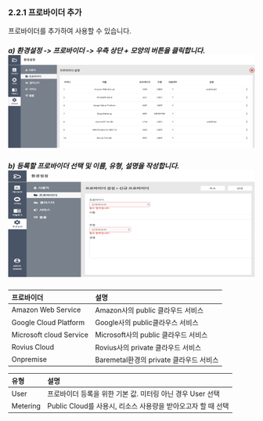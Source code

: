 ### 2.2.1 프로바이더 추가

프로바이더를 추가하여 사용할 수 있습니다.

##### a\)    환경설정 -&gt; 프로바이더 -&gt; 우측 상단 + 모양의 버튼을 클릭합니다.![](/image.kh/image.kh/프로바이더추가1.png)

##### b\) 등록할 프로바이더 선택 및 이름, 유형, 설명을 작성합니다.![](/image.kh/image.kh/프로바이더추가2.png)

| **프로바이더** | **설명** |
| :--- | :--- |
| Amazon Web Service | Amazon사의 public 클라우드 서비스 |
| Google Cloud Platform | Google사의 public클라우스 서비스 |
| Microsoft cloud Service | Microsoft사의 public 클라우드 서비스 |
| Rovius Cloud | Rovius사의 private 클라우드 서비스 |
| Onpremise | Baremetal환경의 private 클라우드 서비스 |

| **유형** | **설명** |
| :--- | :--- |
| User | 프로바이더 등록을 위한 기본 값. 미터링 아닌 경우 User 선택 |
| Metering | Public Cloud를 사용시, 리소스 사용량을 받아오고자 할 때 선택 |



